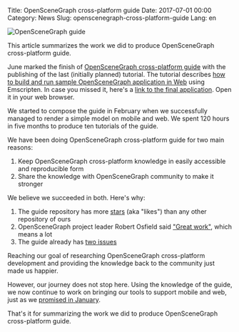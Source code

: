 Title: OpenSceneGraph cross-platform guide
Date: 2017-07-01 00:00
Category: News
Slug: openscenegraph-cross-platform-guide
Lang: en

![OpenSceneGraph guide]({attach}/images/2017-07-openscenegraph-guide.png)

This article summarizes the work we did to produce OpenSceneGraph cross-platform guide.

June marked the finish of [OpenSceneGraph cross-platform guide](https://github.com/OGStudio/openscenegraph-cross-platform-guide) with the publishing of the last (initially planned) tutorial. The tutorial describes [how to build and run sample OpenSceneGraph application in Web](https://github.com/OGStudio/openscenegraph-cross-platform-guide/tree/master/1.10.SampleWeb) using Emscripten.
In case you missed it, here's a [link to the final application](https://ogstudio.github.io/openscenegraph-cross-platform-guide/). Open it in your web browser.

We started to compose the guide in February when we successfully managed to render a simple model on mobile and web.
We spent 120 hours in five months to produce ten tutorials of the guide.

We have been doing OpenSceneGraph cross-platform guide for two main reasons:

1. Keep OpenSceneGraph cross-platform knowledge in easily accessible and reproducible form
1. Share the knowledge with OpenSceneGraph community to make it stronger

We believe we succeeded in both. Here's why:

1. The guide repository has more [stars](https://github.com/OGStudio/openscenegraph-cross-platform-guide/stargazers) (aka "likes") than any other repository of ours
1. OpenSceneGraph project leader Robert Osfield said ["Great work"](http://www.mail-archive.com/osg-users@lists.openscenegraph.org/msg74815.html), which means a lot
1. The guide already has [two issues](https://github.com/OGStudio/openscenegraph-cross-platform-guide/issues)

Reaching our goal of researching OpenSceneGraph cross-platform development and providing the knowledge back to the community just made us happier.

However, our journey does not stop here. Using the knowledge of the guide, we now continue to work on bringing our tools to support mobile and web, just as we [promised in January](http://opengamestudio.org/lang/en/news/2456).

That's it for summarizing the work we did to produce OpenSceneGraph cross-platform guide.
